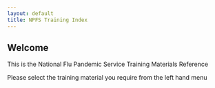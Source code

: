 ```yaml
---
layout: default
title: NPFS Training Index
---
```

## Welcome

This is the National Flu Pandemic Service Training Materials Reference

Please select the training material you require from the left hand menu
